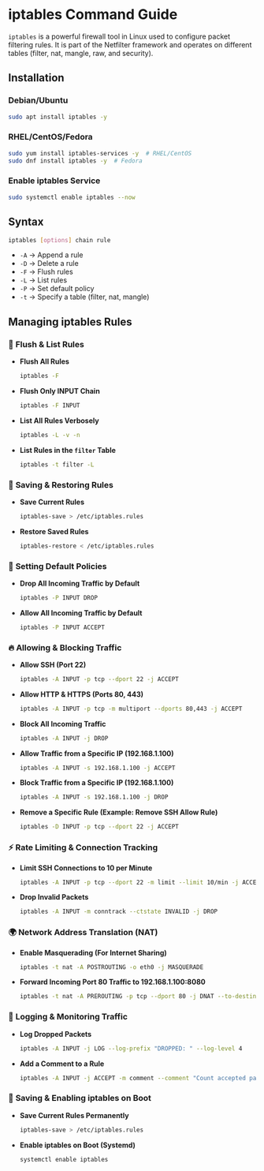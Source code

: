 # **iptables Command Guide**  

`iptables` is a powerful firewall tool in Linux used to configure packet filtering rules. It is part of the Netfilter framework and operates on different tables (filter, nat, mangle, raw, and security).  



## **Installation**  

### **Debian/Ubuntu**  
```bash
sudo apt install iptables -y
```

### **RHEL/CentOS/Fedora**  
```bash
sudo yum install iptables-services -y  # RHEL/CentOS  
sudo dnf install iptables -y  # Fedora  
```

### **Enable iptables Service**  
```bash
sudo systemctl enable iptables --now
```



## **Syntax**  
```bash
iptables [options] chain rule
```

- `-A` → Append a rule  
- `-D` → Delete a rule  
- `-F` → Flush rules  
- `-L` → List rules  
- `-P` → Set default policy  
- `-t` → Specify a table (filter, nat, mangle)  



## **Managing iptables Rules**  

### 🔄 **Flush & List Rules**  

- **Flush All Rules**  
  ```bash
  iptables -F
  ```

- **Flush Only INPUT Chain**  
  ```bash
  iptables -F INPUT
  ```

- **List All Rules Verbosely**  
  ```bash
  iptables -L -v -n
  ```

- **List Rules in the `filter` Table**  
  ```bash
  iptables -t filter -L
  ```



### 🎯 **Saving & Restoring Rules**  

- **Save Current Rules**  
  ```bash
  iptables-save > /etc/iptables.rules
  ```

- **Restore Saved Rules**  
  ```bash
  iptables-restore < /etc/iptables.rules
  ```



### 🚪 **Setting Default Policies**  

- **Drop All Incoming Traffic by Default**  
  ```bash
  iptables -P INPUT DROP
  ```

- **Allow All Incoming Traffic by Default**  
  ```bash
  iptables -P INPUT ACCEPT
  ```



### 🔥 **Allowing & Blocking Traffic**  

- **Allow SSH (Port 22)**  
  ```bash
  iptables -A INPUT -p tcp --dport 22 -j ACCEPT
  ```

- **Allow HTTP & HTTPS (Ports 80, 443)**  
  ```bash
  iptables -A INPUT -p tcp -m multiport --dports 80,443 -j ACCEPT
  ```

- **Block All Incoming Traffic**  
  ```bash
  iptables -A INPUT -j DROP
  ```

- **Allow Traffic from a Specific IP (192.168.1.100)**  
  ```bash
  iptables -A INPUT -s 192.168.1.100 -j ACCEPT
  ```

- **Block Traffic from a Specific IP (192.168.1.100)**  
  ```bash
  iptables -A INPUT -s 192.168.1.100 -j DROP
  ```

- **Remove a Specific Rule (Example: Remove SSH Allow Rule)**  
  ```bash
  iptables -D INPUT -p tcp --dport 22 -j ACCEPT
  ```



### ⚡ **Rate Limiting & Connection Tracking**  

- **Limit SSH Connections to 10 per Minute**  
  ```bash
  iptables -A INPUT -p tcp --dport 22 -m limit --limit 10/min -j ACCEPT
  ```

- **Drop Invalid Packets**  
  ```bash
  iptables -A INPUT -m conntrack --ctstate INVALID -j DROP
  ```



### 🌍 **Network Address Translation (NAT)**  

- **Enable Masquerading (For Internet Sharing)**  
  ```bash
  iptables -t nat -A POSTROUTING -o eth0 -j MASQUERADE
  ```

- **Forward Incoming Port 80 Traffic to 192.168.1.100:8080**  
  ```bash
  iptables -t nat -A PREROUTING -p tcp --dport 80 -j DNAT --to-destination 192.168.1.100:8080
  ```



### 📜 **Logging & Monitoring Traffic**  

- **Log Dropped Packets**  
  ```bash
  iptables -A INPUT -j LOG --log-prefix "DROPPED: " --log-level 4
  ```

- **Add a Comment to a Rule**  
  ```bash
  iptables -A INPUT -j ACCEPT -m comment --comment "Count accepted packets"
  ```



### 🔄 **Saving & Enabling iptables on Boot**  

- **Save Current Rules Permanently**  
  ```bash
  iptables-save > /etc/iptables.rules
  ```

- **Enable iptables on Boot (Systemd)**  
  ```bash
  systemctl enable iptables
  ```
